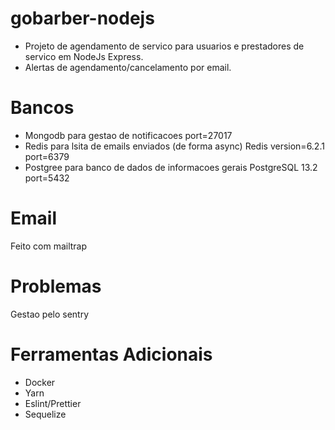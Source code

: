 # gobarber-nodejs
* Projeto de agendamento de servico para usuarios e prestadores de servico em NodeJs Express.
* Alertas de agendamento/cancelamento por email.

# Bancos
* Mongodb para gestao de notificacoes port=27017
* Redis para lsita de emails enviados (de forma async) Redis version=6.2.1 port=6379
* Postgree para banco de dados de informacoes gerais PostgreSQL 13.2 port=5432

# Email
Feito com mailtrap

# Problemas
Gestao pelo sentry

# Ferramentas Adicionais
* Docker
* Yarn
* Eslint/Prettier
* Sequelize
